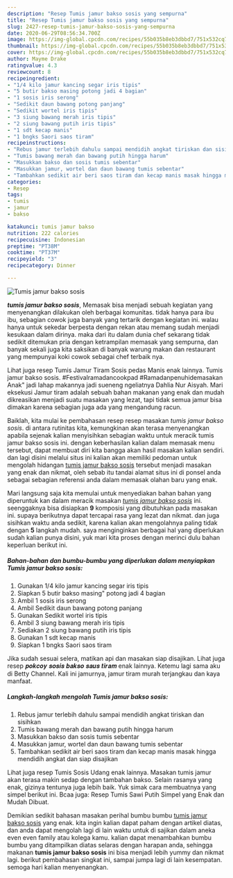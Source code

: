 ```yaml
---
description: "Resep Tumis jamur bakso sosis yang sempurna"
title: "Resep Tumis jamur bakso sosis yang sempurna"
slug: 2427-resep-tumis-jamur-bakso-sosis-yang-sempurna
date: 2020-06-29T08:56:34.700Z
image: https://img-global.cpcdn.com/recipes/55b035b8eb3dbbd7/751x532cq70/tumis-jamur-bakso-sosis-foto-resep-utama.jpg
thumbnail: https://img-global.cpcdn.com/recipes/55b035b8eb3dbbd7/751x532cq70/tumis-jamur-bakso-sosis-foto-resep-utama.jpg
cover: https://img-global.cpcdn.com/recipes/55b035b8eb3dbbd7/751x532cq70/tumis-jamur-bakso-sosis-foto-resep-utama.jpg
author: Mayme Drake
ratingvalue: 4.3
reviewcount: 8
recipeingredient:
- "1/4 kilo jamur kancing segar iris tipis"
- "5 butir bakso masing potong jadi 4 bagian"
- "1 sosis iris serong"
- "Sedikit daun bawang potong panjang"
- "Sedikit wortel iris tipis"
- "3 siung bawang merah iris tipis"
- "2 siung bawang putih iris tipis"
- "1 sdt kecap manis"
- "1 bngks Saori saos tiram"
recipeinstructions:
- "Rebus jamur terlebih dahulu sampai mendidih angkat tiriskan dan sisihkan"
- "Tumis bawang merah dan bawang putih hingga harum"
- "Masukkan bakso dan sosis tumis sebentar"
- "Masukkan jamur, wortel dan daun bawang tumis sebentar"
- "Tambahkan sedikit air beri saos tiram dan kecap manis masak hingga mendidih angkat dan siap disajikan"
categories:
- Resep
tags:
- tumis
- jamur
- bakso

katakunci: tumis jamur bakso 
nutrition: 222 calories
recipecuisine: Indonesian
preptime: "PT38M"
cooktime: "PT37M"
recipeyield: "3"
recipecategory: Dinner

---
```



![Tumis jamur bakso sosis](https://img-global.cpcdn.com/recipes/55b035b8eb3dbbd7/751x532cq70/tumis-jamur-bakso-sosis-foto-resep-utama.jpg)

<b><i>tumis jamur bakso sosis</i></b>, Memasak bisa menjadi sebuah kegiatan yang menyenangkan dilakukan oleh berbagai komunitas. tidak hanya para ibu ibu, sebagian cowok juga banyak yang tertarik dengan kegiatan ini. walau hanya untuk sekedar berpesta dengan rekan atau memang sudah menjadi kesukaan dalam dirinya. maka dari itu dalam dunia chef sekarang tidak sedikit ditemukan pria dengan ketrampilan memasak yang sempurna, dan banyak sekali juga kita saksikan di banyak warung makan dan restaurant yang mempunyai koki cowok sebagai chef terbaik nya.

Lihat juga resep Tumis Jamur Tiram Sosis pedas Manis enak lainnya. Tumis jamur bakso sosis. #Festivalramadancookpad #Ramadanpenuhidemasakan Anak&#34; jadi lahap makannya jadi sueneng ngeliatnya Dahlia Nur Aisyah. Mari eksekusi Jamur tiram adalah sebuah bahan makanan yang enak dan mudah dikreasikan menjadi suatu masakan yang lezat, tapi tidak semua jamur bisa dimakan karena sebagian juga ada yang mengandung racun.

Baiklah, kita mulai ke pembahasan resep resep masakan <i>tumis jamur bakso sosis</i>. di antara rutinitas kita, kemungkinan akan terasa menyenangkan apabila sejenak kalian menyisihkan sebagian waktu untuk meracik tumis jamur bakso sosis ini. dengan keberhasilan kalian dalam memasak menu tersebut, dapat membuat diri kita bangga akan hasil masakan kalian sendiri. dan lagi disini melalui situs ini kalian akan memiliki pedoman untuk mengolah hidangan <u>tumis jamur bakso sosis</u> tersebut menjadi masakan yang enak dan nikmat, oleh sebab itu tandai alamat situs ini di ponsel anda sebagai sebagian referensi anda dalam memasak olahan baru yang enak.


Mari langsung saja kita memulai untuk menyediakan bahan bahan yang diperuntuk kan dalam meracik masakan <u><i>tumis jamur bakso sosis</i></u> ini. seenggaknya bisa disiapkan <b>9</b> komposisi yang dibutuhkan pada masakan ini. supaya berikutnya dapat tercapai rasa yang lezat dan nikmat. dan juga sisihkan waktu anda sedikit, karena kalian akan mengolahnya paling tidak dengan <b>5</b> langkah mudah. saya menginginkan berbagai hal yang diperlukan sudah kalian punya disini, yuk mari kita proses dengan merinci dulu bahan keperluan berikut ini.

<!--inarticleads1-->

##### Bahan-bahan dan bumbu-bumbu yang diperlukan dalam menyiapkan Tumis jamur bakso sosis:

1. Gunakan 1/4 kilo jamur kancing segar iris tipis
1. Siapkan 5 butir bakso masing&#34; potong jadi 4 bagian
1. Ambil 1 sosis iris serong
1. Ambil Sedikit daun bawang potong panjang
1. Gunakan Sedikit wortel iris tipis
1. Ambil 3 siung bawang merah iris tipis
1. Sediakan 2 siung bawang putih iris tipis
1. Gunakan 1 sdt kecap manis
1. Siapkan 1 bngks Saori saos tiram


Jika sudah sesuai selera, matikan api dan masakan siap disajikan. Lihat juga resep 𝒑𝒐𝒌𝒄𝒐𝒚 𝒔𝒐𝒔𝒊𝒔 𝒃𝒂𝒌𝒔𝒐 𝒔𝒂𝒖𝒔 𝒕𝒊𝒓𝒂𝒎 enak lainnya. Ketemu lagi sama aku di Betty Channel. Kali ini jamurnya, jamur tiram murah terjangkau dan kaya manfaat. 

<!--inarticleads2-->

##### Langkah-langkah mengolah Tumis jamur bakso sosis:

1. Rebus jamur terlebih dahulu sampai mendidih angkat tiriskan dan sisihkan
1. Tumis bawang merah dan bawang putih hingga harum
1. Masukkan bakso dan sosis tumis sebentar
1. Masukkan jamur, wortel dan daun bawang tumis sebentar
1. Tambahkan sedikit air beri saos tiram dan kecap manis masak hingga mendidih angkat dan siap disajikan


Lihat juga resep Tumis Sosis Udang enak lainnya. Masakan tumis jamur akan terasa makin sedap dengan tambahan bakso. Selain rasanya yang enak, gizinya tentunya juga lebih baik. Yuk simak cara membuatnya yang simpel berikut ini. Bcaa juga: Resep Tumis Sawi Putih Simpel yang Enak dan Mudah Dibuat. 

Demikian sedikit bahasan masakan perihal bumbu bumbu <u>tumis jamur bakso sosis</u> yang enak. kita ingin kalian dapat paham dengan artikel diatas, dan anda dapat mengolah lagi di lain waktu untuk di sajikan dalam aneka even even family atau kolega kamu. kalian dapat menambahkan bumbu bumbu yang ditampilkan diatas selaras dengan harapan anda, sehingga makanan <b>tumis jamur bakso sosis</b> ini bisa menjadi lebih yummy dan nikmat lagi. berikut pembahasan singkat ini, sampai jumpa lagi di lain kesempatan. semoga hari kalian menyenangkan.
